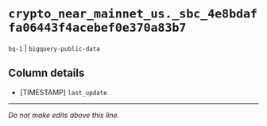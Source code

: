 # `crypto_near_mainnet_us._sbc_4e8bdaffa06443f4acebef0e370a83b7`
`bq-1` | `bigquery-public-data`

## Column details
* [TIMESTAMP] `last_update`

-------------------------------------------------------------------------------
*Do not make edits above this line.*
